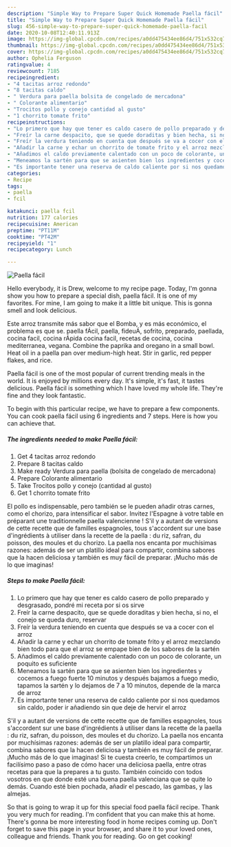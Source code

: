 ```yaml
---
description: "Simple Way to Prepare Super Quick Homemade Paella fácil"
title: "Simple Way to Prepare Super Quick Homemade Paella fácil"
slug: 456-simple-way-to-prepare-super-quick-homemade-paella-facil
date: 2020-10-08T12:40:11.913Z
image: https://img-global.cpcdn.com/recipes/a0dd475434ee86d4/751x532cq70/paella-facil-foto-principal.jpg
thumbnail: https://img-global.cpcdn.com/recipes/a0dd475434ee86d4/751x532cq70/paella-facil-foto-principal.jpg
cover: https://img-global.cpcdn.com/recipes/a0dd475434ee86d4/751x532cq70/paella-facil-foto-principal.jpg
author: Ophelia Ferguson
ratingvalue: 4
reviewcount: 7185
recipeingredient:
- "4 tacitas arroz redondo"
- "8 tacitas caldo"
- " Verdura para paella bolsita de congelado de mercadona"
- " Colorante alimentario"
- "Trocitos pollo y conejo cantidad al gusto"
- "1 chorrito tomate frito"
recipeinstructions:
- "Lo primero que hay que tener es caldo casero de pollo preparado y desgrasado, pondré mi receta por si os sirve"
- "Freír la carne despacito, que se quede doraditas y bien hecha, si no, el conejo se queda duro, reservar"
- "Freír la verdura teniendo en cuenta que después se va a cocer con el arroz"
- "Añadir la carne y echar un chorrito de tomate frito y el arroz mezclando bien todo para que el arroz se empape bien de los sabores de la sartén"
- "Añadimos el caldo previamente calentado con un poco de colorante, un poquito es suficiente"
- "Meneamos la sartén para que se asienten bien los ingredientes y cocemos a fuego fuerte 10 minutos y después bajamos a fuego medio, tapamos la sartén y lo dejamos de 7 a 10 minutos, depende de la marca de arroz"
- "Es importante tener una reserva de caldo caliente por si nos quedamos sin caldo, poder ir añadiendo sin que deje de hervir el arroz"
categories:
- Recipe
tags:
- paella
- fcil

katakunci: paella fcil 
nutrition: 177 calories
recipecuisine: American
preptime: "PT11M"
cooktime: "PT42M"
recipeyield: "1"
recipecategory: Lunch

---
```



![Paella fácil](https://img-global.cpcdn.com/recipes/a0dd475434ee86d4/751x532cq70/paella-facil-foto-principal.jpg)

Hello everybody, it is Drew, welcome to my recipe page. Today, I'm gonna show you how to prepare a special dish, paella fácil. It is one of my favorites. For mine, I am going to make it a little bit unique. This is gonna smell and look delicious.

Este arroz transmite más sabor que el Bomba, y es más económico, el problema es que se. paella fÁcil, paella, fideuÁ, sofrito, preparado, paellada, cocina facil, cocina rÁpida cocina facil, recetas de cocina, cocina mediterranea, vegana. Combine the paprika and oregano in a small bowl. Heat oil in a paella pan over medium-high heat. Stir in garlic, red pepper flakes, and rice.

Paella fácil is one of the most popular of current trending meals in the world. It is enjoyed by millions every day. It's simple, it's fast, it tastes delicious. Paella fácil is something which I have loved my whole life. They're fine and they look fantastic.


To begin with this particular recipe, we have to prepare a few components. You can cook paella fácil using 6 ingredients and 7 steps. Here is how you can achieve that.

<!--inarticleads1-->

##### The ingredients needed to make Paella fácil:

1. Get 4 tacitas arroz redondo
1. Prepare 8 tacitas caldo
1. Make ready  Verdura para paella (bolsita de congelado de mercadona)
1. Prepare  Colorante alimentario
1. Take Trocitos pollo y conejo (cantidad al gusto)
1. Get 1 chorrito tomate frito


El pollo es indispensable, pero también se le pueden añadir otras carnes, como el chorizo, para intensificar el sabor. Invitez l&#39;Espagne à votre table en préparant une traditionnelle paella valencienne ! S&#39;il y a autant de versions de cette recette que de familles espagnoles, tous s&#39;accordent sur une base d&#39;ingrédients à utiliser dans la recette de la paella : du riz, safran, du poisson, des moules et du chorizo. La paella nos encanta por muchísimas razones: además de ser un platillo ideal para compartir, combina sabores que la hacen deliciosa y también es muy fácil de preparar. ¡Mucho más de lo que imaginas! 

<!--inarticleads2-->

##### Steps to make Paella fácil:

1. Lo primero que hay que tener es caldo casero de pollo preparado y desgrasado, pondré mi receta por si os sirve
1. Freír la carne despacito, que se quede doraditas y bien hecha, si no, el conejo se queda duro, reservar
1. Freír la verdura teniendo en cuenta que después se va a cocer con el arroz
1. Añadir la carne y echar un chorrito de tomate frito y el arroz mezclando bien todo para que el arroz se empape bien de los sabores de la sartén
1. Añadimos el caldo previamente calentado con un poco de colorante, un poquito es suficiente
1. Meneamos la sartén para que se asienten bien los ingredientes y cocemos a fuego fuerte 10 minutos y después bajamos a fuego medio, tapamos la sartén y lo dejamos de 7 a 10 minutos, depende de la marca de arroz
1. Es importante tener una reserva de caldo caliente por si nos quedamos sin caldo, poder ir añadiendo sin que deje de hervir el arroz


S&#39;il y a autant de versions de cette recette que de familles espagnoles, tous s&#39;accordent sur une base d&#39;ingrédients à utiliser dans la recette de la paella : du riz, safran, du poisson, des moules et du chorizo. La paella nos encanta por muchísimas razones: además de ser un platillo ideal para compartir, combina sabores que la hacen deliciosa y también es muy fácil de preparar. ¡Mucho más de lo que imaginas! Si te cuesta creerlo, te compartimos un facilísimo paso a paso de cómo hacer una deliciosa paella, entre otras recetas para que la prepares a tu gusto. También coincido con todos vosotros en que donde esté una buena paella valenciana que se quite lo demás. Cuando esté bien pochada, añadir el pescado, las gambas, y las almejas. 

So that is going to wrap it up for this special food paella fácil recipe. Thank you very much for reading. I'm confident that you can make this at home. There's gonna be more interesting food in home recipes coming up. Don't forget to save this page in your browser, and share it to your loved ones, colleague and friends. Thank you for reading. Go on get cooking!

